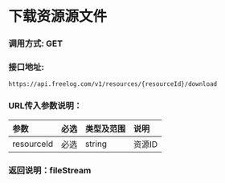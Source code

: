 # 下载资源源文件

### 调用方式: GET

### 接口地址:

```
https://api.freelog.com/v1/resources/{resourceId}/download
```

### URL传入参数说明：

| 参数 | 必选 | 类型及范围 | 说明 |
| :--- | :--- | :--- | :--- |
|resourceId|必选|string|资源ID

### 返回说明：fileStream